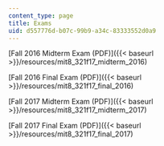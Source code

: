 ```yaml
---
content_type: page
title: Exams
uid: d557776d-b07c-99b9-a34c-83333552d0a9
---
```


[Fall 2016 Midterm Exam (PDF)]({{< baseurl >}}/resources/mit8_321f17_midterm_2016)

[Fall 2016 Final Exam (PDF)]({{< baseurl >}}/resources/mit8_321f17_final_2016)

[Fall 2017 Midterm Exam (PDF)]({{< baseurl >}}/resources/mit8_321f17_midterm_2017)

[Fall 2017 Final Exam (PDF)]({{< baseurl >}}/resources/mit8_321f17_final_2017)